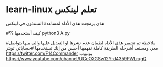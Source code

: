 # learn-linux تعلم لينكس
هذي برمجت هذي الأداه لمساعدة المبتدئون في لينكس

#كيف أستخدمها ؟؟
python3 A.py

#ملاحظة
تم تشفير هذي الأداه لظمان عدم نشرها او التعديل عليها
والي يبيها يتواصل معي ومستعد أشرحله الطريقة كاملة
تفهمها أحسن من إنك تستخدمها
#حساباتي
تويتر
https://twitter.com/F14Commander
يوتيوب
https://www.youtube.com/channel/UCcOXGSw12Y-d4359PWLrxgQ
